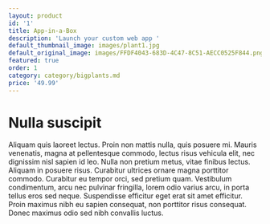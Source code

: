 ```yaml
---
layout: product
id: '1'
title: App-in-a-Box
description: 'Launch your custom web app '
default_thumbnail_image: images/plant1.jpg
default_original_image: images/FFDF4043-683D-4C47-8C51-AECC0525F844.png
featured: true
order: 1
category: category/bigplants.md
price: '49.99'
---
```


# Nulla suscipit

Aliquam quis laoreet lectus. Proin non mattis nulla, quis posuere mi. Mauris venenatis, magna at pellentesque commodo, lectus risus vehicula elit, nec dignissim nisl sapien id leo. Nulla non pretium metus, vitae finibus lectus. Aliquam in posuere risus. Curabitur ultrices ornare magna porttitor commodo. Curabitur eu tempor orci, sed pretium quam. Vestibulum condimentum, arcu nec pulvinar fringilla, lorem odio varius arcu, in porta tellus eros sed neque. Suspendisse efficitur eget erat sit amet efficitur. Proin maximus nibh eu sapien consequat, non porttitor risus consequat. Donec maximus odio sed nibh convallis luctus.